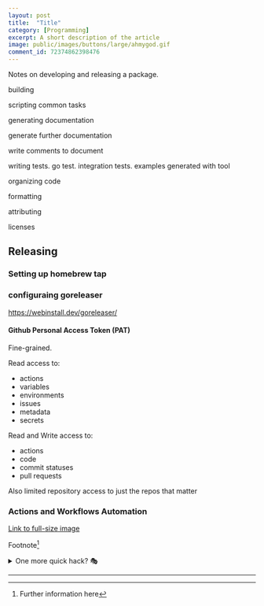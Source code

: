 ```yaml
---
layout: post
title:	"Title"
category: [Programming]
excerpt: A short description of the article
image: public/images/buttons/large/ahmygod.gif
comment_id: 72374862398476
---
```


Notes on developing and releasing a package.

building

scripting common tasks

generating documentation

generate further documentation

write comments to document

writing tests.
go test.
integration tests.
examples generated with tool

organizing code

formatting

attributing

licenses

## Releasing

### Setting up homebrew tap


### configuraing goreleaser

https://webinstall.dev/goreleaser/

#### Github Personal Access Token (PAT)

Fine-grained.

Read access to:

* actions
* variables
* environments
* issues
* metadata
* secrets

Read and Write access to:

* actions
* code
* commit statuses
* pull requests 

Also limited repository access to just the repos that matter

### Actions and Workflows Automation















<!-- Image example
![MS-DOS Family Tree](/images/folder/filename.png){:width="700px"}
-->
<!-- Link example -->
[Link to full-size image](/images/buttons/large/ahmygod.gif)

Footnote[^1]

<details>
  <summary>One more quick hack? 🎭</summary>
  <div markdown="1">
  → Easy  
  → And simple
  </div>
</details>


<!-- Separator -->
---

[^1]: Further information here
